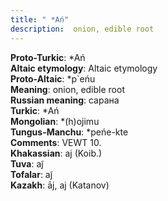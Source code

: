 ```yaml
---
title: " *Ań"
description:  onion, edible root
---
```


<strong>Proto-Turkic</strong>:  *Ań<br>
<strong>Altaic etymology</strong>:  Altaic etymology<br>
<strong> Proto-Altaic</strong>:  *p`eńu<br>
<strong>Meaning</strong>:  onion, edible root<br>
<strong>Russian meaning</strong>:  сарана<br>
<strong>Turkic</strong>:  *Ań<br>
<strong>Mongolian</strong>:  *(h)ojimu<br>
<strong>Tungus-Manchu</strong>:  *peńe-kte<br>
<strong>Comments</strong>:  VEWT 10.<br>
<strong>Khakassian</strong>:  aj (Koib.)<br>
<strong>Tuva</strong>:  aj̃<br>
<strong>Tofalar</strong>:  aj̃<br>
<strong>Kazakh</strong>:  āj, aj (Katanov)<br>


